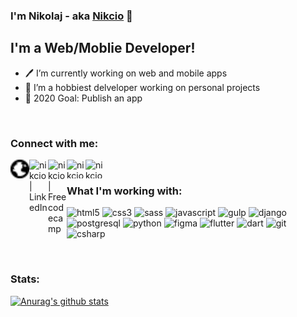 ### I'm Nikolaj - aka [Nikcio][website] 👋

## I'm a  Web/Moblie Developer!
- 🖊️ I’m currently working on web and mobile apps
- 🤠 I’m a hobbiest delveloper working on personal projects
- 🤖 2020 Goal: Publish an app

<br />

### Connect with me:

[<img align="left" alt="nikcio.com" width="30px" src="https://raw.githubusercontent.com/iconic/open-iconic/master/svg/globe.svg" />][website]
[<img align="left" alt="nikcio | LinkedIn" width="30px" src="https://cdn.jsdelivr.net/npm/simple-icons@v3/icons/linkedin.svg" />][linkedin]
[<img align="left" alt="nikcio | Freecodecamp" width="30px" src="https://cdn.jsdelivr.net/npm/simple-icons@v3/icons/freecodecamp.svg" />][freecodecamp]
[<img align="left" alt="nikcio | Instagram" src="https://cdn.jsdelivr.net/npm/simple-icons@3.0.1/icons/instagram.svg" alt="_nikcio" height="30" width="30" />][instagram]
[<img align="left" alt="nikcio | Dribble" src="https://cdn.jsdelivr.net/npm/simple-icons@3.0.1/icons/dribbble.svg" alt="nikcio" height="30" width="30" />][dribble]

<br />

### What I'm working with:
<p align="left">
  <img src="https://devicons.github.io/devicon/devicon.git/icons/html5/html5-original-wordmark.svg" alt="html5" width="40" height="40"/> 
  <img src="https://devicons.github.io/devicon/devicon.git/icons/css3/css3-original-wordmark.svg" alt="css3" width="40" height="40"/>
  <img src="https://devicons.github.io/devicon/devicon.git/icons/sass/sass-original.svg" alt="sass" width="40" height="40"/>
  <img src="https://devicons.github.io/devicon/devicon.git/icons/javascript/javascript-original.svg" alt="javascript" width="40" height="40"/> 
  <img src="https://devicons.github.io/devicon/devicon.git/icons/gulp/gulp-plain.svg" alt="gulp" width="40" height="40"/>
  <img src="https://devicons.github.io/devicon/devicon.git/icons/django/django-original.svg" alt="django" width="40" height="40"/> 
  <img src="https://devicons.github.io/devicon/devicon.git/icons/postgresql/postgresql-original-wordmark.svg" alt="postgresql" width="40" height="40"/> 
  <img src="https://devicons.github.io/devicon/devicon.git/icons/python/python-original.svg" alt="python" width="40" height="40"/>
  <img src="https://www.vectorlogo.zone/logos/figma/figma-icon.svg" alt="figma" width="40" height="40"/> 
  <img src="https://www.vectorlogo.zone/logos/flutterio/flutterio-icon.svg" alt="flutter" width="40" height="40"/> 
  <img src="https://www.vectorlogo.zone/logos/dartlang/dartlang-icon.svg" alt="dart" width="40" height="40"/>
  <img src="https://www.vectorlogo.zone/logos/git-scm/git-scm-icon.svg" alt="git" width="40" height="40"/> 
  <img src="https://devicons.github.io/devicon/devicon.git/icons/csharp/csharp-original.svg" alt="csharp" width="40" height="40"/>
</p>

<br />

### Stats:

[![Anurag's github stats](https://github-readme-stats.vercel.app/api?username=nikcio&count_private=true&show_icons=true&theme=dark&hide=prs,contribs)](https://github.com/anuraghazra/github-readme-stats)

[website]: https://nikcio.com/
[linkedin]: https://linkedin.com/in/nikcio
[freecodecamp]: https://freecodecamp.org/nikcio
[instagram]: https://instagram.com/_nikcio
[dribble]: https://dribbble.com/nikcio
